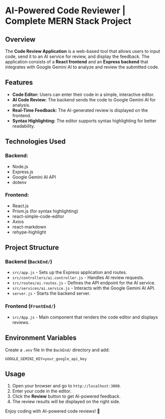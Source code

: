 # AI-Powered Code Reviewer | Complete MERN Stack Project

## Overview
The **Code Review Application** is a web-based tool that allows users to input code, send it to an AI service for review, and display the feedback. The application consists of a **React frontend** and an **Express backend** that integrates with Google Gemini AI to analyze and review the submitted code.

## Features
- **Code Editor:** Users can enter their code in a simple, interactive editor.
- **AI Code Review:** The backend sends the code to Google Gemini AI for analysis.
- **Real-Time Feedback:** The AI-generated review is displayed on the frontend.
- **Syntax Highlighting:** The editor supports syntax highlighting for better readability.

## Technologies Used

### Backend:
- Node.js
- Express.js
- Google Gemini AI API
- dotenv

### Frontend:
- React.js
- Prism.js (for syntax highlighting)
- react-simple-code-editor
- Axios
- react-markdown
- rehype-highlight

## Project Structure

### Backend (`BackEnd/`)
- `src/app.js` - Sets up the Express application and routes.
- `src/controllers/ai.controller.js` - Handles AI review requests.
- `src/routes/ai.routes.js` - Defines the API endpoint for the AI service.
- `src/services/ai.service.js` - Interacts with the Google Gemini AI API.
- `server.js` - Starts the backend server.

### Frontend (`FrontEnd/`)
- `src/App.js` - Main component that renders the code editor and displays reviews.

## Environment Variables
Create a `.env` file in the `BackEnd/` directory and add:
```env
GOOGLE_GEMINI_KEY=your_google_api_key
```


## Usage
1. Open your browser and go to `http://localhost:3000`.
2. Enter your code in the editor.
3. Click the **Review** button to get AI-powered feedback.
4. The review results will be displayed on the right side.


Enjoy coding with AI-powered code reviews! 🚀

